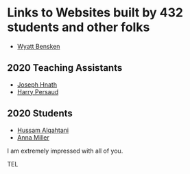 # Links to Websites built by 432 students and other folks

- [Wyatt Bensken](https://wyattbensken.com/)

## 2020 Teaching Assistants

- [Joseph Hnath](https://josephhnath.netlify.com/)
- [Harry Persaud](https://harryapersaud.com/)

## 2020 Students

- [Hussam Alqahtani](https://eloquent-sammet-99bc49.netlify.app/)
- [Anna Miller](https://annakmiller.info/)

I am extremely impressed with all of you.

TEL
